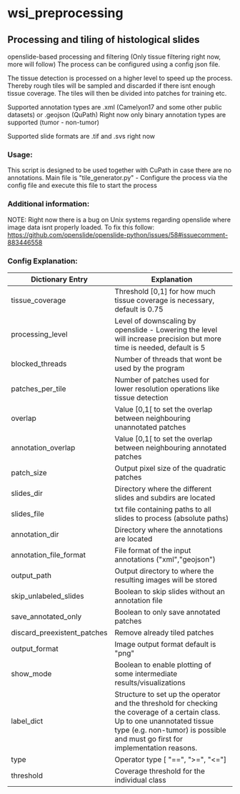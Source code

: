 # wsi_preprocessing

## Processing and tiling of histological slides

openslide-based processing and filtering (Only tissue filtering right now, more will follow) 
The process can be configured using a config json file.

The tissue detection is processed on a higher level to speed up the process. Thereby rough tiles will be sampled and discarded if there isnt enough tissue coverage. The tiles will then be divided into patches for training etc.

Supported annotation types are .xml (Camelyon17 and some other public datasets) or .geojson (QuPath)
Right now only binary annotation types are supported (tumor - non-tumor)

Supported slide formats are .tif and .svs right now

### Usage:

This script is designed to be used together with CuPath in case there are no annotations.
Main file is "tile_generator.py" - Configure the process via the config file and execute this file to start the process

### Additional information:

NOTE:
Right now there is a bug on Unix systems regarding openslide where image data isnt properly loaded. To fix this follow:
https://github.com/openslide/openslide-python/issues/58#issuecomment-883446558

### Config Explanation:

| Dictionary Entry             | Explanation                                                                                                                                                                                                   |
|------------------------------|---------------------------------------------------------------------------------------------------------------------------------------------------------------------------------------------------------------|
| tissue_coverage              | Threshold [0,1] for how much tissue coverage is necessary, default is 0.75                                                                                                                                    |
| processing_level             | Level of downscaling by openslide - Lowering the level will increase precision but more time is needed, default is 5                                                                                          | 
| blocked_threads              | Number of threads that wont be used by the program                                                                                                                                                            |
| patches_per_tile             | Number of patches used for lower resolution operations like tissue detection                                                                                                                                  | 
| overlap                      | Value [0,1[ to set the overlap between neighbouring unannotated patches                                                                                                                                       |
| annotation_overlap           | Value [0,1[ to set the overlap between neighbouring annotated patches                                                                                                                                         | 
| patch_size                   | Output pixel size of the quadratic patches                                                                                                                                                                    |
| slides_dir                   | Directory where the different slides and subdirs are located                                                                                                                                                  |
| slides_file                  | txt file containing paths to all slides to process (absolute paths)                                                                                                                                           |
| annotation_dir               | Directory where the annotations are located                                                                                                                                                                   |
| annotation_file_format       | File format of the input annotations ("xml","geojson")                                                                                                                                                        | 
| output_path                  | Output directory to where the resulting images will be stored                                                                                                                                                 |
| skip_unlabeled_slides        | Boolean to skip slides without an annotation file                                                                                                                                                             | 
| save_annotated_only          | Boolean to only save annotated patches                                                                                                                                                                        |
| discard_preexistent_patches  | Remove already tiled patches                                                                                                                                                                                  |     
| output_format                | Image output format default is "png"                                                                                                                                                                          |
| show_mode                    | Boolean to enable plotting of some intermediate results/visualizations                                                                                                                                        | 
| label_dict                   | Structure to set up the operator and the threshold for checking the coverage of a certain class. Up to one unannotated tissue type (e.g. non-tumor) is possible and must go first for implementation reasons. |
| type                         | Operator type [ "==", ">=", "<="]                                                                                                                                                                             | 
| threshold                    | Coverage threshold for the individual class                                                                                                                                                                   |
